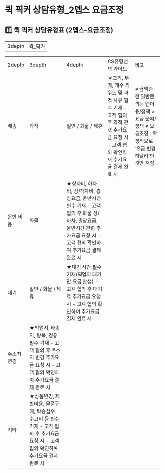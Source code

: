 # 퀵 픽커 상담유형_2뎁스 요금조정

**1️⃣** **퀵 픽커 상담유형표 (2뎁스-요금조정)**
---------------------------------

|  |  |
| --- | --- |
| 1depth | 퀵\_픽커 |

|  |  |  |  |  |
| --- | --- | --- | --- | --- |
| 2depth | 3depth | 4depth | CS유형선택 가이드 | 비고 |
| 배송 | 과적 | 일반 / 화물 / 제휴 | ★크기, 무게, 개수 키워드 및 과적 사유 필수 기재 - 고객 협의 후 과적 관련 추가요금 요청 시 - 고객 협의 확인하여 추가요금 결제 완료 시 | ※ 금액관련 일반문의는 앱이용/정책 > 요금 문의/정책  ※ 요금조정 : 확정적으로 ‘요금 변경해달라’인 것만 저장 |
| 운반 비용 | 화물 | ★상차비, 하차비, 상/하차비, 층당요금, 운반시간 필수 기재 - 고객 협의 후 화물 상/하차, 층당요금, 운반시간 관련 추가요금 요청 시 - 고객 협의 확인하여 추가요금 결제 완료 시 |
| 대기 | 일반 / 화물 / 제휴 | ★대기 시간 필수 기재(픽업지 대기만 요금 발생) - 고객 협의 후 대기료 추가요금 요청 시 - 고객 협의 확인하여 추가요금 결제 완료 시 |
| 주소지 변경 | ★픽업지, 배송지, 왕복, 경유 필수 기재 - 고객 협의 후 주소지 변경 추가요금 요청 시 - 고객 협의 확인하여 추가요금 결제 완료 시 |
| 기타 | ★상품변경, 제반비용, 물품구매, 탁송접수, 수고비 등 필수 기재 - 고객 협의 후 추가요금 요청 시 - 고객 협의 확인하여 추가요금 결제 완료 시 |